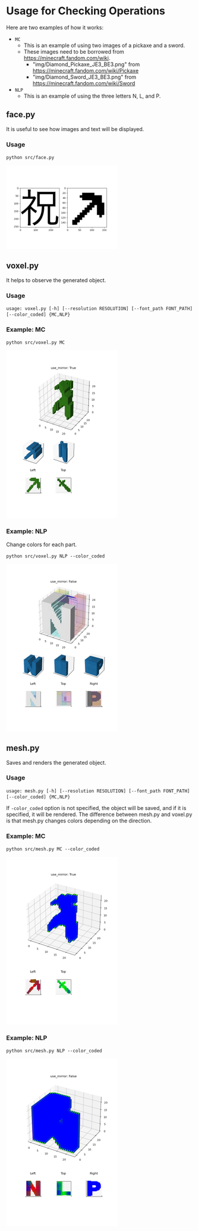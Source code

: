 # Usage for Checking Operations

Here are two examples of how it works:

-   `MC`
    -   This is an example of using two images of a pickaxe and a sword.
    -   These images need to be borrowed from https://minecraft.fandom.com/wiki.
        -   "img/Diamond_Pickaxe_JE3_BE3.png" from https://minecraft.fandom.com/wiki/Pickaxe
        -   "img/Diamond_Sword_JE3_BE3.png" from https://minecraft.fandom.com/wiki/Sword
-   `NLP`
    -   This is an example of using the three letters N, L, and P.

## face.py

It is useful to see how images and text will be displayed.

### Usage

```shell
python src/face.py
```

<img src="../assets/face.png" width="300">

## voxel.py

It helps to observe the generated object.

### Usage

```
usage: voxel.py [-h] [--resolution RESOLUTION] [--font_path FONT_PATH] [--color_coded] {MC,NLP}
```

### Example: MC

```shell
python src/voxel.py MC
```

<img src="../assets/voxel-MC.png" width="300">

### Example: NLP

Change colors for each part.

```shell
python src/voxel.py NLP --color_coded
```

<img src="../assets/voxel-NLP.png" width="300">

## mesh.py

Saves and renders the generated object.

### Usage

```
usage: mesh.py [-h] [--resolution RESOLUTION] [--font_path FONT_PATH] [--color_coded] {MC,NLP}
```

If `-color_coded` option is not specified, the object will be saved, and if it is specified, it will be rendered.
The difference between mesh.py and voxel.py is that mesh.py changes colors depending on the direction.

### Example: MC

```shell
python src/mesh.py MC --color_coded
```

<img src="../assets/mesh-MC.png" width="300">

### Example: NLP

```shell
python src/mesh.py NLP --color_coded
```

<img src="../assets/mesh-NLP.png" width="300">

